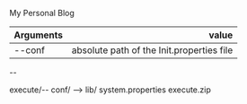 
My Personal Blog

| Arguments   |      value      | 
|-------------| ---------------:|
| --conf      |  absolute path of the Init.properties file   | 

--

execute/--
    conf/ -->
    lib/
    system.properties
    execute.zip
